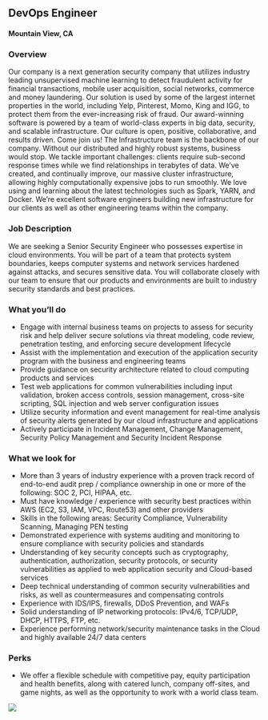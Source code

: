 ## DevOps Engineer 
#### Mountain View, CA

### Overview
Our company is a next generation security company that utilizes industry leading unsupervised machine learning to detect fraudulent activity for financial transactions, mobile user acquisition, social networks, commerce and money laundering. Our solution is used by some of the largest internet properties in the world, including Yelp, Pinterest, Momo, King and IGG, to protect them from the ever-increasing risk of fraud. Our award-winning software is powered by a team of world-class experts in big data, security, and scalable infrastructure. Our culture is open, positive, collaborative, and results driven. Come join us!
The Infrastructure team is the backbone of our company. Without our distributed and highly robust systems, business would stop. We tackle important challenges: clients require sub-second response times while we find relationships in terabytes of data. We’ve created, and continually improve, our massive cluster infrastructure, allowing highly computationally expensive jobs to run smoothly. We love using and learning about the latest technologies such as Spark, YARN, and Docker. We’re excellent software engineers building new infrastructure for our clients as well as other engineering teams within the company.

### Job Description
We are seeking a Senior Security Engineer who possesses expertise in cloud environments. You will be part of a team that protects system boundaries, keeps computer systems and network services hardened against attacks, and secures sensitive data. You will collaborate closely with our team to ensure that our products and environments are built to industry security standards and best practices.

### What you’ll do
+ Engage with internal business teams on projects to assess for security risk and help deliver secure solutions via threat modeling, code review, penetration testing, and enforcing secure development lifecycle
+ Assist with the implementation and execution of the application security program with the business and engineering teams
+ Provide guidance on security architecture related to cloud computing products and services
+ Test web applications for common vulnerabilities including input validation, broken access controls, session management, cross-site scripting, SQL injection and web server configuration issues
+ Utilize security information and event management for real-time analysis of security alerts generated by our cloud infrastructure and applications
+ Actively participate in Incident Management, Change Management, Security Policy Management and Security Incident Response

### What we look for
+ More than 3 years of industry experience with a proven track record of end-to-end audit prep / compliance ownership in one or more of the following: SOC 2, PCI, HIPAA, etc.
+ Must have knowledge / experience with security best practices within AWS (EC2, S3, IAM, VPC, Route53) and other providers
+ Skills in the following areas: Security Compliance, Vulnerability Scanning, Managing PEN testing
+ Demonstrated experience with systems auditing and monitoring to ensure compliance with security policies and standards
+ Understanding of key security concepts such as cryptography, authentication, authorization, security protocols, or security vulnerabilities as applied to web application security and Cloud-based services
+ Deep technical understanding of common security vulnerabilities and risks, as well as countermeasures and compensating controls
+ Experience with IDS/IPS, firewalls, DDoS Prevention, and WAFs
+ Solid understanding of IP networking protocols: IPv4/6, TCP/UDP, DHCP, HTTPS, FTP, etc.
+ Experience performing network/security maintenance tasks in the Cloud and highly available 24/7 data centers

### Perks
+ We offer a flexible schedule with competitive pay, equity participation and health benefits, along with catered lunch, company off-sites, and game nights, as well as the opportunity to work with a world class team.


[<img src="https://dabuttonfactory.com/button.png?t=Apply&f=Calibri-Bold&ts=24&tc=fff&tshs=1&tshc=000&hp=20&vp=8&c=5&bgt=gradient&bgc=3d85c6&ebgc=073763">](https://letsrockit.co/users/auth/github?job_id=rgf0yvzpc29y-security-engineer-senior/)
